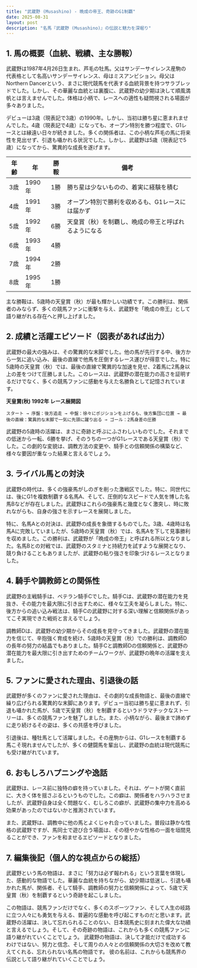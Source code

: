 ```yaml
---
title: "武蔵野 (Musashino) - 晩成の帝王、奇跡のG1制覇"
date: 2025-08-31
layout: post
description: "名馬『武蔵野 (Musashino)』の伝説と魅力を深堀り"
---
```


## 1. 馬の概要（血統、戦績、主な勝鞍）

武蔵野は1987年4月26日生まれ、芦毛の牡馬。父はサンデーサイレンス産駒の代表格として名高いサンデーサイレンス、母はミスアンビション。母父はNorthern Dancerという、まさに現代競馬を代表する血統背景を持つサラブレッドでした。しかし、その華麗な血統とは裏腹に、武蔵野の幼少期は決して順風満帆とは言えませんでした。体格は小柄で、レースへの適性も疑問視される場面が多々ありました。

デビューは3歳（現表記で3歳）の1990年。しかし、当初は勝ち星に恵まれませんでした。4歳（現表記で4歳）になっても、オープン特別を勝つ程度で、G1レースとは縁遠い日々が続きました。多くの関係者は、この小柄な芦毛の馬に将来性を見出せず、引退も囁かれる状況でした。しかし、武蔵野は5歳（現表記で5歳）になってから、驚異的な成長を遂げます。

| 年齢 | 年 | 勝鞍 | 備考 |
|---|---|---|---|
| 3歳 | 1990年 | 1勝 | 勝ち星は少ないものの、着実に経験を積む |
| 4歳 | 1991年 | 3勝 | オープン特別で勝利を収めるも、G1レースには届かず |
| 5歳 | 1992年 | 6勝 | 天皇賞（秋）を制覇し、晩成の帝王と呼ばれるようになる |
| 6歳 | 1993年 | 4勝 |  |
| 7歳 | 1994年 | 2勝 |  |
| 8歳 | 1995年 | 1勝 |  |


主な勝鞍は、5歳時の天皇賞（秋）が最も輝かしい功績です。この勝利は、関係者のみならず、多くの競馬ファンに衝撃を与え、武蔵野を「晩成の帝王」として語り継がれる存在へと押し上げました。


## 2. 成績と活躍エピソード（図表があれば出力）

武蔵野の最大の強みは、その驚異的な末脚でした。他の馬が先行する中、後方から一気に追い込み、最後の直線で他馬を圧倒するレース運びが得意でした。特に5歳時の天皇賞（秋）では、最後の直線で驚異的な加速を見せ、2着馬に2馬身以上の差をつけて圧勝しました。このレースは、武蔵野の潜在能力の高さを証明するだけでなく、多くの競馬ファンに感動を与えた名勝負として記憶されています。

**天皇賞(秋) 1992年 レース展開図**

```
スタート → 序盤：後方追走 → 中盤：徐々にポジションを上げるも、後方集団に位置 → 最後の直線：驚異的な末脚で一気に先頭に躍り出る → ゴール：2馬身差の圧勝
```

武蔵野の5歳時の活躍は、まさに奇跡と呼ぶにふさわしいものでした。それまでの低迷から一転、6勝を挙げ、そのうちの一つがG1レースである天皇賞（秋）でした。この劇的な変貌は、調教方法の変更や、騎手との信頼関係の構築など、様々な要因が重なった結果と言えるでしょう。


## 3. ライバル馬との対決

武蔵野の時代は、多くの強豪馬がしのぎを削った激戦区でした。特に、同世代には、後にG1を複数制覇する名馬A、そして、圧倒的なスピードで人気を博した名馬Bなどが存在しました。武蔵野はこれらの強豪馬と幾度となく激突し、時に敗れながらも、自身の強さを示すレースを展開しました。

特に、名馬Aとの対決は、武蔵野の成長を象徴するものでした。3歳、4歳時は名馬Aに完敗していましたが、5歳時の天皇賞（秋）では、名馬Aを下して見事勝利を収めました。この勝利は、武蔵野が「晩成の帝王」と呼ばれる所以となりました。名馬Bとの対戦では、武蔵野のスタミナと持続力を試すような展開となり、競り負けることもありましたが、武蔵野の粘り強さを印象づけるレースとなりました。


## 4. 騎手や調教師との関係性

武蔵野の主戦騎手は、ベテラン騎手Cでした。騎手Cは、武蔵野の潜在能力を見抜き、その能力を最大限に引き出すために、様々な工夫を凝らしました。特に、後方からの追い込み戦法は、騎手Cの武蔵野に対する深い理解と信頼関係があってこそ実現できた戦術と言えるでしょう。

調教師Dは、武蔵野の幼少期からその成長を見守ってきました。武蔵野の潜在能力を信じて、辛抱強く育成を続け、5歳時の天皇賞（秋）での勝利は、調教師Dの長年の努力の結晶でもありました。騎手Cと調教師Dの信頼関係と、武蔵野の潜在能力を最大限に引き出すためのチームワークが、武蔵野の晩年の活躍を支えました。


## 5. ファンに愛された理由、引退後の話

武蔵野が多くのファンに愛された理由は、その劇的な成長物語と、最後の直線で繰り広げられる驚異的な末脚にあります。デビュー当初は勝ち星に恵まれず、引退も囁かれた馬が、5歳で天皇賞（秋）を制覇するというドラマチックなストーリーは、多くの競馬ファンを魅了しました。また、小柄ながら、最後まで諦めずに走り続けるその姿は、多くの共感を呼びました。

引退後は、種牡馬として活躍しました。その産駒からは、G1レースを制覇する馬こそ現れませんでしたが、多くの健闘馬を輩出し、武蔵野の血統は現代競馬にも受け継がれています。


## 6. おもしろハプニングや逸話

武蔵野は、レース前に独特の癖を持っていました。それは、ゲートが開く直前に、大きく体を揺さぶるというものでした。この癖は、関係者をハラハラさせましたが、武蔵野自身は全く問題なく、むしろこの癖が、武蔵野の集中力を高める効果があったのではないかと推測されています。

また、武蔵野は、調教中に他の馬とよくじゃれ合っていました。普段は静かな性格の武蔵野ですが、馬同士で遊び合う場面は、その穏やかな性格の一面を垣間見ることができ、ファンを和ませるエピソードとなりました。


## 7. 編集後記（個人的な視点からの総括）

武蔵野という馬の物語は、まさに「努力は必ず報われる」という言葉を体現した、感動的な物語でした。華麗な血統を持ちながら、幼少期は低迷し、引退も囁かれた馬が、関係者、そして騎手、調教師の努力と信頼関係によって、5歳で天皇賞（秋）を制覇するという奇跡を起こしました。

この物語は、競馬ファンだけでなく、多くのスポーツファン、そして人生の岐路に立つ人々にも勇気を与える、普遍的な感動を呼び起こすものだと思います。武蔵野の活躍は、決して忘れられることのない、日本競馬史に刻まれた偉大な功績と言えるでしょう。そして、その奇跡の物語は、これからも多くの競馬ファンに語り継がれていくことでしょう。  武蔵野の物語は、決して才能だけで成功するわけではない、努力と信念、そして周りの人々との信頼関係の大切さを改めて教えてくれる、忘れられない名馬の物語です。  彼の名前は、これからも競馬界の伝説として語り継がれていくことでしょう。
